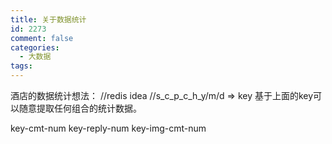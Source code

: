 ```yaml
---
title: 关于数据统计
id: 2273
comment: false
categories:
  - 大数据
tags:
---
```


酒店的数据统计想法：
//redis idea
//s_c_p_c_h_y/m/d => key
基于上面的key可以随意提取任何组合的统计数据。

key-cmt-num
key-reply-num
key-img-cmt-num